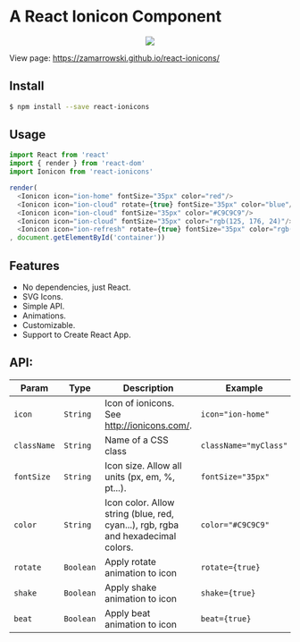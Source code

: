 # A React Ionicon Component

<p align="center">
  <img src="https://raw.githubusercontent.com/zamarrowski/react-ionicons/master/ionicons-logo.png">
</p>

View page: https://zamarrowski.github.io/react-ionicons/

## Install

```sh
$ npm install --save react-ionicons
```

## Usage

```js
import React from 'react'
import { render } from 'react-dom'
import Ionicon from 'react-ionicons'

render(
  <Ionicon icon="ion-home" fontSize="35px" color="red"/>
  <Ionicon icon="ion-cloud" rotate={true} fontSize="35px" color="blue"/>
  <Ionicon icon="ion-cloud" fontSize="35px" color="#C9C9C9"/>
  <Ionicon icon="ion-cloud" fontSize="35px" color="rgb(125, 176, 24)"/>
  <Ionicon icon="ion-refresh" rotate={true} fontSize="35px" color="rgb(125, 176, 24)"/>
, document.getElementById('container'))
```

## Features

* No dependencies, just React.
* SVG Icons.
* Simple API.
* Animations.
* Customizable.
* Support to Create React App.

## API:

| Param | Type | Description | Example |
| --- | --- | --- | --- |
| `icon` | `String` | Icon of ionicons. See http://ionicons.com/. | `icon="ion-home"` |
| `className` | `String` | Name of a CSS class | `className="myClass"` |
| `fontSize` | `String` | Icon size. Allow all units (px, em, %, pt...). | `fontSize="35px"` |
| `color` | `String` | Icon color. Allow string (blue, red, cyan...), rgb, rgba and hexadecimal colors. | `color="#C9C9C9"` |
| `rotate` | `Boolean` | Apply rotate animation to icon | `rotate={true}` |
| `shake` | `Boolean` | Apply shake animation to icon | `shake={true}` |
| `beat` | `Boolean` | Apply beat animation to icon | `beat={true}` |
